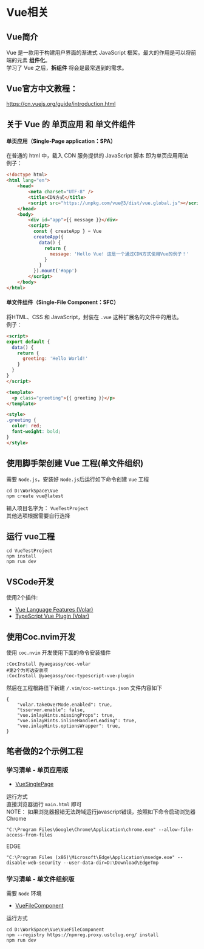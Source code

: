 # Vue相关

## Vue简介

Vue 是一款用于构建用户界面的渐进式 JavaScript 框架。最大的作用是可以将前端的元素 **组件化**。  
学习了 Vue 之后，**拆组件** 将会是最常遇到的需求。

## Vue官方中文教程：  
https://cn.vuejs.org/guide/introduction.html  

## 关于 Vue 的 单页应用 和 单文件组件

#### 单页应用（Single-Page application：SPA）
在普通的 html 中，载入 CDN 服务提供的 JavaScript 脚本 即为单页应用用法  
例子：
```html
<!doctype html>
<html lang="en">
    <head>
        <meta charset="UTF-8" />
        <title>CDN方式</title>
        <script src="https://unpkg.com/vue@3/dist/vue.global.js"></script>
    </head>
    <body>
        <div id="app">{{ message }}</div>
        <script>
          const { createApp } = Vue
          createApp({
            data() {
              return {
                message: 'Hello Vue! 这是一个通过CDN方式使用Vue的例子！'
              }
            }
          }).mount('#app')
        </script>
    </body>
</html>
```

#### 单文件组件（Single-File Component：SFC）
将HTML、CSS 和 JavaScript，封装在 ``.vue`` 这种扩展名的文件中的用法。  
例子：
```html
<script>
export default {
  data() {
    return {
      greeting: 'Hello World!'
    }
  }
}
</script>

<template>
  <p class="greeting">{{ greeting }}</p>
</template>

<style>
.greeting {
  color: red;
  font-weight: bold;
}
</style>
```

## 使用脚手架创建 Vue 工程(单文件组织)
需要 ``Node.js``，安装好 ``Node.js``后运行如下命令创建 ``Vue`` 工程
```
cd D:\WorkSpace\Vue
npm create vue@latest
```
输入项目名字为： ``VueTestProject``  
其他选项根据需要自行选择  

## 运行 vue工程
```
cd VueTestProject
npm install
npm run dev
```

## VSCode开发
使用2个插件:  
- [Vue Language Features (Volar)](https://marketplace.visualstudio.com/items?itemName=Vue.volar)  
- [TypeScript Vue Plugin (Volar)](https://marketplace.visualstudio.com/items?itemName=Vue.vscode-typescript-vue-plugin)  

## 使用Coc.nvim开发
使用 ``coc.nvim`` 开发使用下面的命令安装插件
```
:CocInstall @yaegassy/coc-volar
#第2个为可选安装项
:CocInstall @yaegassy/coc-typescript-vue-plugin
```
然后在工程根路径下新建 ``/.vim/coc-settings.json`` 文件内容如下
```
{
	"volar.takeOverMode.enabled": true,
	"tsserver.enable": false,
	"vue.inlayHints.missingProps": true,
	"vue.inlayHints.inlineHandlerLeading": true,
	"vue.inlayHints.optionsWrapper": true,
}
```

## 笔者做的2个示例工程

### 学习清单 - 单页应用版
 - [VueSinglePage](./VueSinglePage)

运行方式  
直接浏览器运行 ``main.html`` 即可  
NOTE：
如果浏览器报错无法跨域运行javascript错误，按照如下命令启动浏览器  
Chrome
```
"C:\Program Files\Google\Chrome\Application\chrome.exe" --allow-file-access-from-files
```
EDGE
```
"C:\Program Files (x86)\Microsoft\Edge\Application\msedge.exe" --disable-web-security --user-data-dir=D:\Download\EdgeTmp
```

### 学习清单 - 单文件组织版
需要 ``Node`` 环境
 - [VueFileComponent](./VueFileComponent)

运行方式
```
cd D:\WorkSpace\Vue\VueFileComponent
npm --registry https://npmreg.proxy.ustclug.org/ install
npm run dev
```
